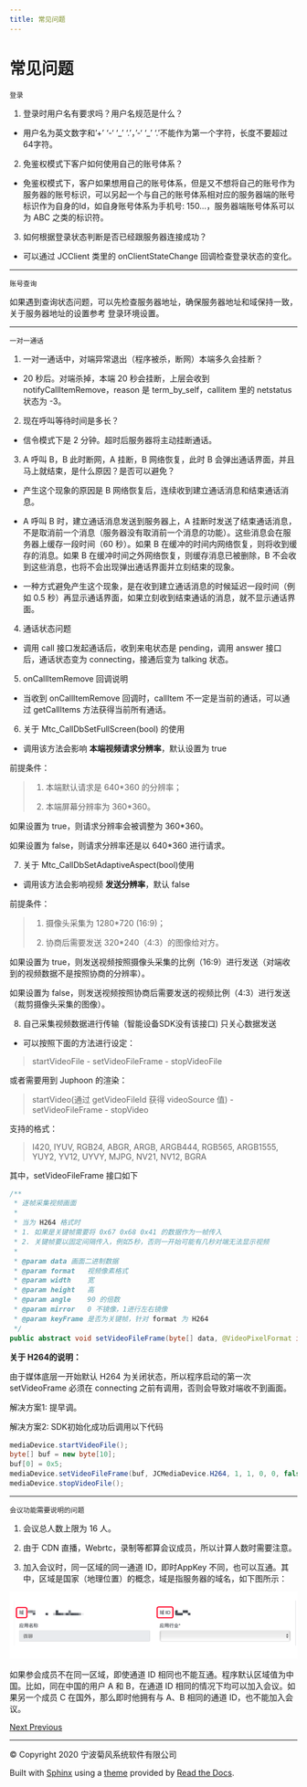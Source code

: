 ```yaml
---
title: 常见问题
---
```

# 常见问题

`登录`

1.  登录时用户名有要求吗？用户名规范是什么？

<!-- end list -->

  - 用户名为英文数字和’+’ ‘-‘ ‘\_’ ‘.’，’-‘ ‘\_’ ‘.’不能作为第一个字符，长度不要超过64字符。

<!-- end list -->

2.  免鉴权模式下客户如何使用自己的账号体系？

<!-- end list -->

  - 免鉴权模式下，客户如果想用自己的账号体系，但是又不想将自己的账号作为服务器的账号标识，可以另起一个与自己的账号体系相对应的服务器端的账号标识作为自身的Id，如自身账号体系为手机号:
    150…，服务器端账号体系可以为 ABC 之类的标识符。

<!-- end list -->

3.  如何根据登录状态判断是否已经跟服务器连接成功？

<!-- end list -->

  - 可以通过 JCClient 类里的 onClientStateChange 回调检查登录状态的变化。

-----

`账号查询`

如果遇到查询状态问题，可以先检查服务器地址，确保服务器地址和域保持一致，关于服务器地址的设置参考
<span class="xref std std-ref">登录环境设置</span>。

-----

`一对一通话`

1.  一对一通话中，对端异常退出（程序被杀，断网）本端多久会挂断？

<!-- end list -->

  - 20 秒后。对端杀掉，本端 20 秒会挂断，上层会收到 notifyCallItemRemove，reason 是
    term\_by\_self，callitem 里的 netstatus 状态为 -3。

<!-- end list -->

2.  现在呼叫等待时间是多长？

<!-- end list -->

  - 信令模式下是 2 分钟。超时后服务器将主动挂断通话。

<!-- end list -->

3.  A 呼叫 B，B 此时断网，A 挂断，B 网络恢复，此时 B 会弹出通话界面，并且马上就结束，是什么原因？是否可以避免？

<!-- end list -->

  - 产生这个现象的原因是 B 网络恢复后，连续收到建立通话消息和结束通话消息。

  - A 呼叫 B 时，建立通话消息发送到服务器上，A
    挂断时发送了结束通话消息，不是取消前一个消息（服务器没有取消前一个消息的功能）。这些消息会在服务器上缓存一段时间（60
    秒）。如果 B 在缓冲的时间内网络恢复，则将收到缓存的消息。如果 B 在缓冲时间之外网络恢复，则缓存消息已被删除，B
    不会收到这些消息，也将不会出现弹出通话界面并立刻结束的现象。

  - 一种方式避免产生这个现象，是在收到建立通话消息的时候延迟一段时间（例如 0.5
    秒）再显示通话界面，如果立刻收到结束通话的消息，就不显示通话界面。

<!-- end list -->

4.  通话状态问题

<!-- end list -->

  - 调用 call 接口发起通话后，收到来电状态是 pending，调用 answer 接口后，通话状态变为
    connecting，接通后变为 talking 状态。

<!-- end list -->

5.  onCallItemRemove 回调说明

<!-- end list -->

  - 当收到 onCallItemRemove 回调时，callItem 不一定是当前的通话，可以通过 getCallItems
    方法获得当前所有通话。

<!-- end list -->

6.  关于 Mtc\_CallDbSetFullScreen(bool) 的使用

<!-- end list -->

  - 调用该方法会影响 **本端视频请求分辨率**，默认设置为 true

前提条件：

> 
> 
> 
> 
> 1.  本端默认请求是 640\*360 的分辨率；
> 
> 2.  本端屏幕分辨率为 360\*360。
> 
> 

如果设置为 true，则请求分辨率会被调整为 360\*360。

如果设置为 false，则请求分辨率还是以 640\*360 进行请求。

7.  关于 Mtc\_CallDbSetAdaptiveAspect(bool)使用

<!-- end list -->

  - 调用该方法会影响视频 **发送分辨率**，默认 false

前提条件：

> 
> 
> 
> 
> 1.  摄像头采集为 1280\*720 (16:9)；
> 
> 2.  协商后需要发送 320\*240（4:3）的图像给对方。
> 
> 

如果设置为 true，则发送视频按照摄像头采集的比例（16:9）进行发送（对端收到的视频数据不是按照协商的分辨率）。

如果设置为 false，则发送视频按照协商后需要发送的视频比例（4:3）进行发送（裁剪摄像头采集的图像）。

8.  自己采集视频数据进行传输（智能设备SDK没有该接口) 只关心数据发送

<!-- end list -->

  - 可以按照下面的方法进行设定：

> 
> 
> 
> 
> startVideoFile - setVideoFileFrame - stopVideoFile
> 
> 

或者需要用到 Juphoon 的渲染：

> 
> 
> 
> 
> startVideo(通过 getVideoFileId 获得 videoSource 值) - setVideoFileFrame -
> stopVideo
> 
> 

支持的格式：

> 
> 
> 
> 
> I420, IYUV, RGB24, ABGR, ARGB, ARGB444, RGB565, ARGB1555, YUY2, YV12,
> UYVY, MJPG, NV21, NV12, BGRA
> 
> 

其中，setVideoFileFrame 接口如下



```java 
/**
 * 逐帧采集视频画面
 *
 * 当为 H264 格式时
 * 1. 如果是关键帧需要将 0x67 0x68 0x41 的数据作为一帧传入
 * 2. 关键帧要以固定间隔传入，例如5秒，否则一开始可能有几秒对端无法显示视频
 *
 * @param data 画面二进制数据
 * @param format   视频像素格式
 * @param width    宽
 * @param height   高
 * @param angle    90 的倍数
 * @param mirror   0 不镜像，1进行左右镜像
 * @param keyFrame 是否为关键帧，针对 format 为 H264
 */
public abstract void setVideoFileFrame(byte[] data, @VideoPixelFormat int format, int width, int height, int angle, int mirror, boolean keyFrame);
```



**关于 H264的说明：**

由于媒体底层一开始默认 H264 为关闭状态，所以程序启动的第一次 setVideoFrame 必须在 connecting
之前有调用，否则会导致对端收不到画面。

解决方案1: 提早调。

解决方案2: SDK初始化成功后调用以下代码



```java 
mediaDevice.startVideoFile();
byte[] buf = new byte[10];
buf[0] = 0x5;
mediaDevice.setVideoFileFrame(buf, JCMediaDevice.H264, 1, 1, 0, 0, false);
mediaDevice.stopVideoFile();
```



-----

`会议功能需要说明的问题`

1.  会议总人数上限为 16 人。

2.  由于 CDN 直播，Webrtc，录制等都算会议成员，所以计算人数时需要注意。

3.  加入会议时，同一区域的同一通道 ID，即时AppKey
    不同，也可以互通。其中，区域是国家（地理位置）的概念，域是指服务器的域名，如下图所示：

![../../\_images/questions1.png](../../_images/questions1.png)

如果参会成员不在同一区域，即使通道 ID 相同也不能互通。程序默认区域值为中国。比如，同在中国的用户 A 和 B，在通道 ID
相同的情况下均可以加入会议。如果另一个成员 C 在国外，那么即时他拥有与 A、B 相同的通道
ID，也不能加入会议。









[Next
](98_vocabulary_table.html "词汇表")
[
Previous](05_adv_func/C++/05_channel_management.html "频道管理")



-----



© Copyright 2020 宁波菊风系统软件有限公司



Built with [Sphinx](http://sphinx-doc.org/) using a
[theme](https://github.com/rtfd/sphinx_rtd_theme) provided by [Read the
Docs](https://readthedocs.org).








